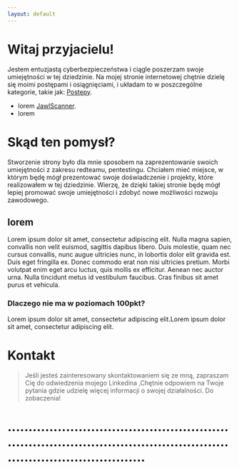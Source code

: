 ```yaml
---
layout: default
---
```


# Witaj przyjacielu!

Jestem entuzjastą cyberbezpieczeństwa i ciągle poszerzam swoje umiejętności w tej dziedzinie. Na mojej stronie internetowej chętnie dzielę się moimi postępami i osiągnięciami, i układam to w poszczególne kategorie, takie jak:
[Postępy](./postepy.md).
* lorem
[JawlScanner](./jawlscanner.md).
* lorem

# Skąd ten pomysł?

Stworzenie strony było dla mnie sposobem na zaprezentowanie swoich umiejętności z zakresu redteamu, pentestingu. Chciałem mieć miejsce, w którym będę mógł prezentować swoje doświadczenie i projekty, które realizowałem w tej dziedzinie. Wierzę, że dzięki takiej stronie będę mógł lepiej promować swoje umiejętności i zdobyć nowe możliwości rozwoju zawodowego.

## lorem

Lorem ipsum dolor sit amet, consectetur adipiscing elit. Nulla magna sapien, convallis non velit euismod, sagittis dapibus libero. Duis molestie, quam nec cursus convallis, nunc augue ultricies nunc, in lobortis dolor elit gravida est. Duis eget fringilla ex. Donec commodo erat non nisi ultricies pretium. Morbi volutpat enim eget arcu luctus, quis mollis ex efficitur. Aenean nec auctor urna. Nulla tincidunt metus id vestibulum faucibus. Cras finibus sit amet purus et vehicula.

### Dlaczego nie ma w poziomach 100pkt?

Lorem ipsum dolor sit amet, consectetur adipiscing elit.Lorem ipsum dolor sit amet, consectetur adipiscing elit.

# Kontakt

>Jeśli jesteś zainteresowany skontaktowaniem się ze mną, zapraszam Cię do odwiedzenia mojego Linkedina ,Chętnie odpowiem na Twoje pytania gdzie udzielę więcej informacji o swojej działalności. Do zobaczenia!


# ...........................................................................................................................................
